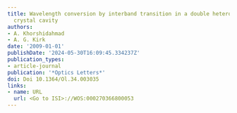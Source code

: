 ```yaml
---
title: Wavelength conversion by interband transition in a double heterostructure photonic
  crystal cavity
authors:
- A. Khorshidahmad
- A. G. Kirk
date: '2009-01-01'
publishDate: '2024-05-30T16:09:45.334237Z'
publication_types:
- article-journal
publication: '*Optics Letters*'
doi: Doi 10.1364/Ol.34.003035
links:
- name: URL
  url: <Go to ISI>://WOS:000270366800053
---
```

